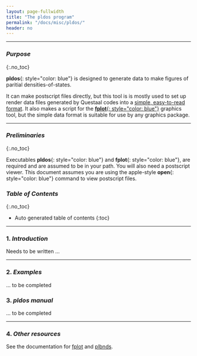 ```yaml
---
layout: page-fullwidth
title: "The pldos program"
permalink: "/docs/misc/pldos/"
header: no
---
```

_____________________________________________________________


### _Purpose_
{:.no_toc}

**pldos**{: style="color: blue"} is designed to generate data to make figures of paritial densities-of-states.

It can make postscript files directly, but this tool is is mostly used to set up render data files generated by
Questaal codes into a [simple, easy-to-read format](/docs/misc/fplot/#structure-of-data-files). 
It also makes a script for the [**fplot**{: style="color: blue"}](/docs/misc/fplot/) graphics tool,
but the simple data format is suitable for use by any graphics package.

_____________________________________________________________

### _Preliminaries_
{:.no_toc}

Executables **pldos**{: style="color: blue"} and **fplot**{: style="color: blue"}, are required and are assumed to be in your path. 
You will also need a postscript viewer.  This document assumes you are using the apple-style **open**{: style="color: blue"} command to view postscript files.


### _Table of Contents_
{:.no_toc}
*  Auto generated table of contents
{:toc}


_____________________________________________________________

### 1. _Introduction_

Needs to be written ...

_____________________________________________________________


### 2. _Examples_

... to be completed	    

### 3. _pldos manual_

... to be completed	

_____________________________________________________________

### 4. _Other resources_

See the documentation for [fplot](/plbnds/) and [plbnds](/plbnds/).
